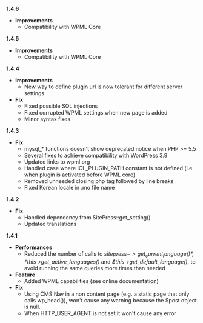 **1.4.6**

* **Improvements**
	* Compatibility with WPML Core

**1.4.5**

* **Improvements**
	* Compatibility with WPML Core

**1.4.4**

* **Improvements**
	* New way to define plugin url is now tolerant for different server settings
* **Fix**
	* Fixed possible SQL injections
	* Fixed corrupted WPML settings when new page is added
	* Minor syntax fixes

**1.4.3**

* **Fix**
	* mysql_* functions doesn't show deprecated notice when PHP >= 5.5
	* Several fixes to achieve compatibility with WordPress 3.9
	* Updated links to wpml.org
	* Handled case where ICL_PLUGIN_PATH constant is not defined (i.e. when plugin is activated before WPML core)
	* Removed unneeded closing php tag followed by line breaks
	* Fixed Korean locale in .mo file name


**1.4.2**

* **Fix**
	* Handled dependency from SitePress::get_setting()
	* Updated translations

**1.4.1**

* **Performances**
	* Reduced the number of calls to *$sitepress->get_current_language()*, *$this->get_active_languages()* and *$this->get_default_language()*, to avoid running the same queries more times than needed
* **Feature**
	* Added WPML capabilities (see online documentation)
* **Fix**
	* Using CMS Nav in a non content page (e.g. a static page that only calls wp_head()), won't cause any warning because the $post object is null.
	* When HTTP_USER_AGENT is not set it won't cause any error